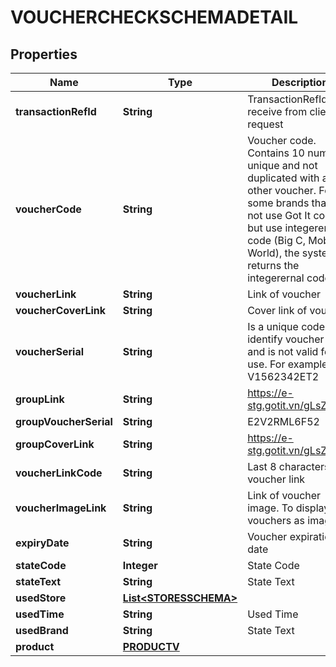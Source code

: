

# VOUCHERCHECKSCHEMADETAIL


## Properties

| Name | Type | Description | Notes |
|------------ | ------------- | ------------- | -------------|
|**transactionRefId** | **String** | TransactionRefId receive from client request |  [optional] |
|**voucherCode** | **String** | Voucher code. Contains 10 numbers, unique and not duplicated with any other voucher. For some brands that do not use Got It code but use integerernal code (Big C, Mobile World), the system returns the integerernal code. |  [optional] |
|**voucherLink** | **String** | Link of voucher |  [optional] |
|**voucherCoverLink** | **String** | Cover link of voucher. |  [optional] |
|**voucherSerial** | **String** | Is a unique code to identify voucher link v and is not valid for use. For example: V1562342ET2 |  [optional] |
|**groupLink** | **String** | https://e-stg.gotit.vn/gLsZaFRN |  [optional] |
|**groupVoucherSerial** | **String** | E2V2RML6F52 |  [optional] |
|**groupCoverLink** | **String** | https://e-stg.gotit.vn/gLsZaFRN |  [optional] |
|**voucherLinkCode** | **String** | Last 8 characters of voucher link |  [optional] |
|**voucherImageLink** | **String** | Link of voucher image. To display vouchers as images |  [optional] |
|**expiryDate** | **String** | Voucher expiration date |  [optional] |
|**stateCode** | **Integer** | State Code |  [optional] |
|**stateText** | **String** | State Text |  [optional] |
|**usedStore** | [**List&lt;STORESSCHEMA&gt;**](STORESSCHEMA.md) |  |  [optional] |
|**usedTime** | **String** | Used Time |  [optional] |
|**usedBrand** | **String** | State Text |  [optional] |
|**product** | [**PRODUCTV**](PRODUCTV.md) |  |  [optional] |



